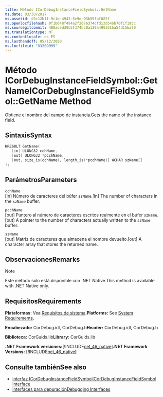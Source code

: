 ```yaml
---
title: Método ICorDebugInstanceFieldSymbol::GetName
ms.date: 03/30/2017
ms.assetid: d9c12b1f-9c1d-4943-8e9e-93b55faf085f
ms.openlocfilehash: 0f1b648f494a2f2676374cfd13db46b70f1f195c
ms.sourcegitcommit: 488aced39b5f374bc0a139a4993616a54d15baf0
ms.translationtype: MT
ms.contentlocale: es-ES
ms.lasthandoff: 05/12/2020
ms.locfileid: "83209999"
---
```

# <a name="icordebuginstancefieldsymbolgetname-method"></a><span data-ttu-id="60127-102">Método ICorDebugInstanceFieldSymbol::GetName</span><span class="sxs-lookup"><span data-stu-id="60127-102">ICorDebugInstanceFieldSymbol::GetName Method</span></span>
<span data-ttu-id="60127-103">Obtiene el nombre del campo de instancia.</span><span class="sxs-lookup"><span data-stu-id="60127-103">Gets the name of the instance field.</span></span>  
  
## <a name="syntax"></a><span data-ttu-id="60127-104">Sintaxis</span><span class="sxs-lookup"><span data-stu-id="60127-104">Syntax</span></span>  
  
```cpp  
HRESULT GetName(  
   [in] ULONG32 cchName,
   [out] ULONG32 *pcchName,
   [out, size_is(cchName), length_is(*pcchName)] WCHAR szName[]  
);  
```  
  
## <a name="parameters"></a><span data-ttu-id="60127-105">Parámetros</span><span class="sxs-lookup"><span data-stu-id="60127-105">Parameters</span></span>  
 `cchName`  
 <span data-ttu-id="60127-106">[in] Número de caracteres del búfer `szName`.</span><span class="sxs-lookup"><span data-stu-id="60127-106">[in] The number of characters in the `szName` buffer.</span></span>  
  
 `pcchName`  
 <span data-ttu-id="60127-107">[out] Puntero al número de caracteres escritos realmente en el búfer `szName`.</span><span class="sxs-lookup"><span data-stu-id="60127-107">[out] A pointer to the number of characters actually written to the `szName` buffer.</span></span>  
  
 `szName`  
 <span data-ttu-id="60127-108">[out] Matriz de caracteres que almacena el nombre devuelto.</span><span class="sxs-lookup"><span data-stu-id="60127-108">[out] A character array that stores the returned name.</span></span>  
  
## <a name="remarks"></a><span data-ttu-id="60127-109">Observaciones</span><span class="sxs-lookup"><span data-stu-id="60127-109">Remarks</span></span>  
  
> [!NOTE]
> <span data-ttu-id="60127-110">Este método solo está disponible con .NET Native.</span><span class="sxs-lookup"><span data-stu-id="60127-110">This method is available with .NET Native only.</span></span>  
  
## <a name="requirements"></a><span data-ttu-id="60127-111">Requisitos</span><span class="sxs-lookup"><span data-stu-id="60127-111">Requirements</span></span>  
 <span data-ttu-id="60127-112">**Plataformas:** Vea [Requisitos de sistema](../../get-started/system-requirements.md).</span><span class="sxs-lookup"><span data-stu-id="60127-112">**Platforms:** See [System Requirements](../../get-started/system-requirements.md).</span></span>  
  
 <span data-ttu-id="60127-113">**Encabezado:** CorDebug.idl, CorDebug.h</span><span class="sxs-lookup"><span data-stu-id="60127-113">**Header:** CorDebug.idl, CorDebug.h</span></span>  
  
 <span data-ttu-id="60127-114">**Biblioteca:** CorGuids.lib</span><span class="sxs-lookup"><span data-stu-id="60127-114">**Library:** CorGuids.lib</span></span>  
  
 <span data-ttu-id="60127-115">**.NET Framework versiones:**[!INCLUDE[net_46_native](../../../../includes/net-46-native-md.md)]</span><span class="sxs-lookup"><span data-stu-id="60127-115">**.NET Framework Versions:** [!INCLUDE[net_46_native](../../../../includes/net-46-native-md.md)]</span></span>  
  
## <a name="see-also"></a><span data-ttu-id="60127-116">Consulte también</span><span class="sxs-lookup"><span data-stu-id="60127-116">See also</span></span>

- [<span data-ttu-id="60127-117">Interfaz ICorDebugInstanceFieldSymbol</span><span class="sxs-lookup"><span data-stu-id="60127-117">ICorDebugInstanceFieldSymbol Interface</span></span>](icordebuginstancefieldsymbol-interface.md)
- [<span data-ttu-id="60127-118">Interfaces para depuración</span><span class="sxs-lookup"><span data-stu-id="60127-118">Debugging Interfaces</span></span>](debugging-interfaces.md)
